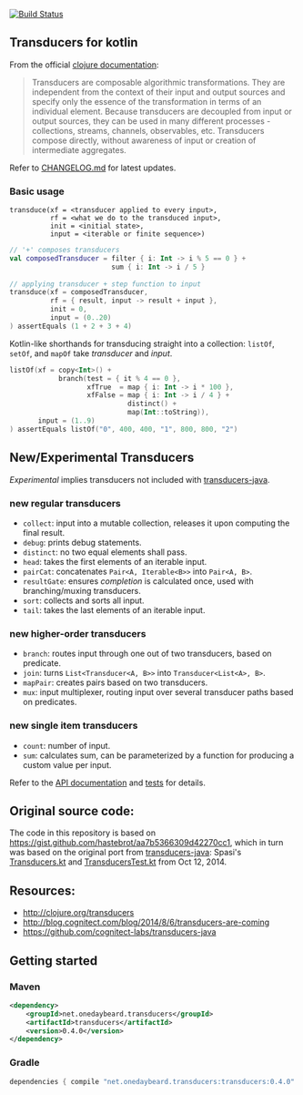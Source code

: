 [![Build Status](https://travis-ci.org/junkdog/transducers-kotlin.svg)](https://travis-ci.org/junkdog/transducers-kotlin)

## Transducers for kotlin

From the official [clojure documentation](https://clojure.org/reference/transducers):

> Transducers are composable algorithmic transformations. They are independent from the context of their input and output sources and specify only the essence of the transformation in terms of an individual element. Because transducers are decoupled from input or output sources, they can be used in many different processes - collections, streams, channels, observables, etc. Transducers compose directly, without awareness of input or creation of intermediate aggregates.

Refer to [CHANGELOG.md](https://github.com/junkdog/transducers-kotlin/blob/master/CHANGELOG.md) for latest updates.


### Basic usage

```
transduce(xf = <transducer applied to every input>,
          rf = <what we do to the transduced input>,
          init = <initial state>,
          input = <iterable or finite sequence>)
```


```kotlin
// '+' composes transducers
val composedTransducer = filter { i: Int -> i % 5 == 0 } +
                         sum { i: Int -> i / 5 }
    
// applying transducer + step function to input
transduce(xf = composedTransducer,
          rf = { result, input -> result + input },
          init = 0,
          input = (0..20)
) assertEquals (1 + 2 + 3 + 4)
```

Kotlin-like shorthands for transducing straight into a collection: `listOf`, `setOf`, and
`mapOf` take _transducer_ and _input_. 

```kotlin
listOf(xf = copy<Int>() +
            branch(test = { it % 4 == 0 },
                   xfTrue  = map { i: Int -> i * 100 },
                   xfFalse = map { i: Int -> i / 4 } +
                             distinct() +
                             map(Int::toString)),
       input = (1..9)
) assertEquals listOf("0", 400, 400, "1", 800, 800, "2")
```

## New/Experimental Transducers
_Experimental_ implies transducers not included with [transducers-java](https://github.com/cognitect-labs/transducers-java).

### new regular transducers
  - `collect`: input into a mutable collection, releases it upon computing the final result.
  - `debug`: prints debug statements.
  - `distinct`: no two equal elements shall pass.
  - `head`: takes the first elements of an iterable input.
  - `pairCat`: concatenates `Pair<A, Iterable<B>>` into `Pair<A, B>`.
  - `resultGate`: ensures _completion_ is calculated once, used with branching/muxing transducers.
  - `sort`: collects and sorts all input.
  - `tail`: takes the last elements of an iterable input.

### new higher-order transducers
  - `branch`: routes input through one out of two transducers, based on predicate.
  - `join`: turns `List<Transducer<A, B>>` into `Transducer<List<A>, B>`.
  - `mapPair`: creates pairs based on two transducers. 
  - `mux`: input multiplexer, routing input over several transducer paths based on predicates.

### new single item transducers
  - `count`: number of input.
  - `sum`: calculates sum, can be parameterized by a function for producing a custom value per input.


Refer to the [API documentation][api-docs] and [tests][test-src] for details.


## Original source code:

The code in this repository is based on https://gist.github.com/hastebrot/aa7b5366309d42270cc1,
which in turn was based on the original port from [transducers-java][transducers-java]:
Spasi's [Transducers.kt][orig-gist1] and [TransducersTest.kt][orig-gist2] from Oct 12, 2014.  


## Resources:

- http://clojure.org/transducers
- http://blog.cognitect.com/blog/2014/8/6/transducers-are-coming
- https://github.com/cognitect-labs/transducers-java

## Getting started

### Maven

```xml
<dependency>
    <groupId>net.onedaybeard.transducers</groupId>
    <artifactId>transducers</artifactId>
    <version>0.4.0</version>
</dependency>
```

### Gradle

```groovy
dependencies { compile "net.onedaybeard.transducers:transducers:0.4.0" }
```


 [transducers-java]: https://github.com/cognitect-labs/transducers-java
 [test-src]: https://github.com/junkdog/transducers-kotlin/tree/master/src/test/kotlin/net/onedaybeard/transducers
 [orig-gist1]: https://gist.github.com/Spasi/4052e4e8c8d88a7325fb
 [orig-gist2]: https://gist.github.com/Spasi/2a9d7d420b20f37513d5
 [api-docs]: http://junkdog.github.io/doc/transducers-kotlin/0.4.0/net.onedaybeard.transducers/index.html
 